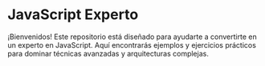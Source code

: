 # JavaScript Experto

¡Bienvenidos! Este repositorio está diseñado para ayudarte a convertirte en un experto en JavaScript. Aquí encontrarás ejemplos y ejercicios prácticos para dominar técnicas avanzadas y arquitecturas complejas.
